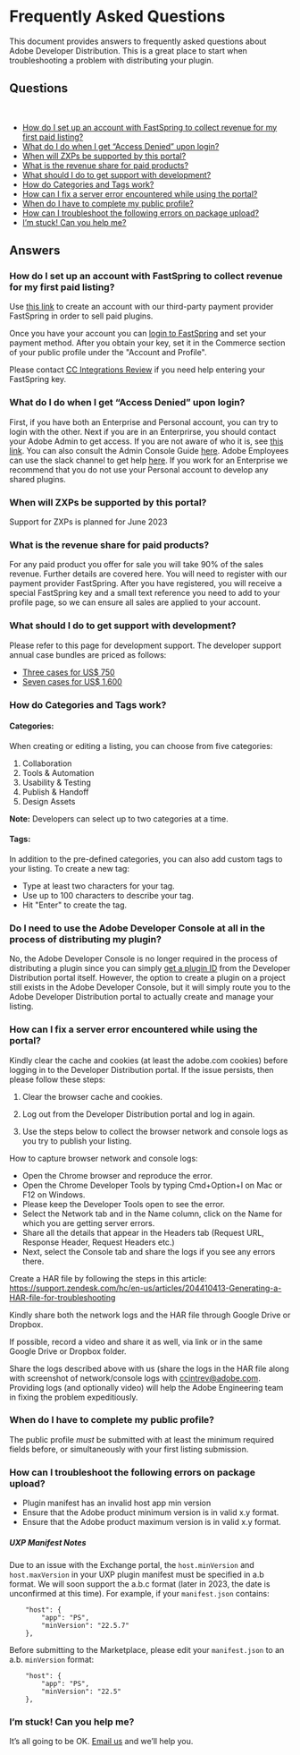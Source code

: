 # Frequently Asked Questions

This document provides answers to frequently asked questions about Adobe Developer Distribution. This is a great place to start when troubleshooting a problem with distributing your plugin.

## Questions

<br/>

- [How do I set up an account with FastSpring to collect revenue for my first paid listing?](#how-do-i-set-up-an-account-with-fastspring-to-collect-revenue-for-my-first-paid-listing)
- [What do I do when I get “Access Denied” upon login?](#what-do-i-do-when-i-get-access-denied-upon-login)
- [When will ZXPs be supported by this portal?](#when-will-zxps-be-supported-by-this-portal)
- [What is the revenue share for paid products?](#what-is-the-revenue-share-for-paid-products)
- [What should I do to get support with development?](#what-should-i-do-to-get-support-with-development)
- [How do Categories and Tags work?](#how-do-categories-and-tags-work)
- [How can I fix a server error encountered while using the portal?](#how-can-i-fix-a-server-error-encountered-while-using-the-portal)
- [When do I have to complete my public profile?](#when-do-i-have-to-complete-my-public-profile)
- [How can I troubleshoot the following errors on package upload?](#how-can-i-troubleshoot-the-following-errors-on-package-upload)
- [I’m stuck! Can you help me?](#im-stuck-can-you-help-me)

## Answers

### How do I set up an account with FastSpring to collect revenue for my first paid listing?

Use [this link](https://fastspring.com/sign-up/payee-adobe/) to create an account with our third-party payment provider FastSpring in order to sell paid plugins.

Once you have your account you can [login to FastSpring](https://springboard.fastspring.com/email.xml) and set your payment method. After you obtain your key, set it in the Commerce section of your public profile under the "Account and Profile".

Please contact [CC Integrations Review](https://partners.adobe.com/exchangeprogram/creativecloud/support/faq.html#Tabs_contentbody_section_par_tabs_tab3:~:text=CC%20Integrations%20Review) if you need help entering your FastSpring key.

### What do I do when I get “Access Denied” upon login?

First, if you have both an Enterprise and Personal account, you can try to login with the other. Next if you are in an Enterprirse, you should contact your Adobe Admin to get access. If you are not aware of who it is, see [this link](https://helpx.adobe.com/enterprise/kb/contact-administrator.html). You can also consult the Admin Console Guide [here](https://helpx.adobe.com/enterprise/admin-guide.html/enterprise/using/users.ug.html). Adobe Employees can use the slack channel to get help [here](https://adobe-torq.slack.com/archives/C20KF6FAP). If you work for an Enterprise we recommend that you do not use your Personal account to develop any shared plugins.

### When will ZXPs be supported by this portal?

Support for ZXPs is planned for June 2023

### What is the revenue share for paid products?

For any paid product you offer for sale you will take 90% of the sales revenue. Further details are covered here. You will need to register with our payment provider FastSpring. After you have registered, you will receive a special FastSpring key and a small text reference you need to add to your profile page, so we can ensure all sales are applied to your account.

### What should I do to get support with development?

Please refer to this page for development support. The developer support annual case bundles are priced as follows:

- [Three cases for US$ 750](https://adobedeveloper-production.onfastspring.com/annual-developer-support-plan)
- [Seven cases for US$ 1,600](https://adobedeveloper-production.onfastspring.com/annual-developer-support-plan-7-cases)

### How do Categories and Tags work?

#### Categories:

When creating or editing a listing, you can choose from five categories:

1. Collaboration
2. Tools & Automation
3. Usability & Testing
4. Publish & Handoff
5. Design Assets

**Note:** Developers can select up to two categories at a time.

#### Tags:

In addition to the pre-defined categories, you can also add custom tags to your listing. To create a new tag:

- Type at least two characters for your tag.
- Use up to 100 characters to describe your tag.
- Hit "Enter" to create the tag.

<!-- You can select up to two categories out of five available for creating custom tags for your UXP listing, and each custom tag you define will apply to both. The five categories are currently "Collaboration". "Tools & Automation", "Usability & Testing", "Publish & Handoff" and "Design Assets". -->

### Do I need to use the Adobe Developer Console at all in the process of distributing my plugin?

No, the Adobe Developer Console is no longer required in the process of distributing a plugin since you can simply [get a plugin ID](./plugin_id.md) from the Developer Distribution portal itself. However, the option to create a plugin on a project still exists in the Adobe Developer Console, but it will simply route you to the Adobe Developer Distribution portal to actually create and manage your listing.

### How can I fix a server error encountered while using the portal?

Kindly clear the cache and cookies (at least the adobe.com cookies) before logging in to the Developer Distribution portal. If the issue persists, then please follow these steps:

1. Clear the browser cache and cookies.

2. Log out from the Developer Distribution portal and log in again.

3. Use the steps below to collect the browser network and console logs as you try to publish your listing.

How to capture browser network and console logs:

- Open the Chrome browser and reproduce the error.
- Open the Chrome Developer Tools by typing Cmd+Option+I on Mac or F12 on Windows.
- Please keep the Developer Tools open to see the error.
- Select the Network tab and in the Name column, click on the Name for which you are getting server errors.
- Share all the details that appear in the Headers tab (Request URL, Response Header, Request Headers etc.)
- Next, select the Console tab and share the logs if you see any errors there.

Create a HAR file by following the steps in this article: https://support.zendesk.com/hc/en-us/articles/204410413-Generating-a-HAR-file-for-troubleshooting

Kindly share both the network logs and the HAR file through Google Drive or Dropbox.

If possible, record a video and share it as well, via link or in the same Google Drive or Dropbox folder.

Share the logs described above with us (share the logs in the HAR file along with screenshot of network/console logs with ccintrev@adobe.com. Providing logs (and optionally video) will help the Adobe Engineering team in fixing the problem expeditiously.

### When do I have to complete my public profile?

The public profile _must_ be submitted with at least the minimum required fields before, or simultaneously with your first listing submission.

### How can I troubleshoot the following errors on package upload?

- Plugin manifest has an invalid host app min version
- Ensure that the Adobe product minimum version is in valid x.y format.
- Ensure that the Adobe product maximum version is in valid x.y format.

##### UXP Manifest Notes

Due to an issue with the Exchange portal, the `host.minVersion` and `host.maxVersion` in your UXP plugin manifest must be specified in a.b format. We will soon support the a.b.c format (later in 2023, the date is unconfirmed at this time). For example, if your `manifest.json` contains:

```
    "host": {
        "app": "PS",
        "minVersion": "22.5.7"
    },
```

Before submitting to the Marketplace, please edit your `manifest.json` to an a.b. `minVersion` format:

```
    "host": {
        "app": "PS",
        "minVersion": "22.5"
    },
```

### I’m stuck! Can you help me?

It’s all going to be OK. [Email us](mailto:ccintrev@adobe.com) and we’ll help you.
